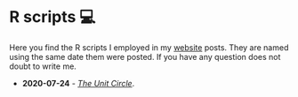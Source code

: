 # R scripts :computer:

Here you find the R scripts I employed in my [website](mauriciocely.github.io) posts. They are named using the same date them were posted. If you have any question does not doubt to write me.

- **2020-07-24** - *[The Unit Circle](https://github.com/MauricioCely/utilities_R/blob/master/2020-07-24-unit_circle.R)*.

